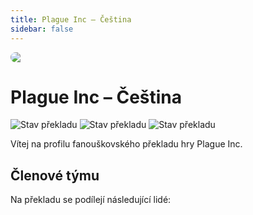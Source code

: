 ```yaml
---
title: Plague Inc – Čeština
sidebar: false
---
```

<script setup lang="ts">
const people = {
  lead: [
    { name: "MikeCZ", role: "Vedení projektu"}
  ],
  l10n: [
    { name: "Papu", role: "Překlad"},
    { name: "Rescue", role: "Překlad"},
    { name: "Tedus", role: "Překlad"},
    { name: "Janonas", role: "Překlad"},
    { name: "Papu", role: "Korektura"},
    { name: "null", role: "Korektura"},
  ],
  support: [
    { name: "Martin3D", role: "Technika, fonty"},
  ]
};
</script>

<div style="border-radius: 16px; overflow: hidden; margin-bottom: 16px;">
  <img src="https://i.imgur.com/aVVGCna.jpg">
</div>

# Plague Inc – Čeština

![Stav překladu](https://img.shields.io/badge/přeloženo-100%25-darkgreen) ![Stav překladu](https://img.shields.io/badge/korektura-1%25-gold) ![Stav překladu](https://img.shields.io/badge/testování-99%25-blue)
<!-- <img src="https://weblate.prekladyher.eu/widget/starfield/starfield/cs/svg-badge.svg" alt="Stav překladu"> -->

Vítej na profilu fanouškovského překladu hry Plague Inc.


## Členové týmu

Na překladu se podílejí následující lidé:

<PTeamMembers :members="people.lead" />

<PTeamMembers :members="people.l10n" />

<PTeamMembers :members="people.support" />

<PTeamMembers :members="people.partners" />